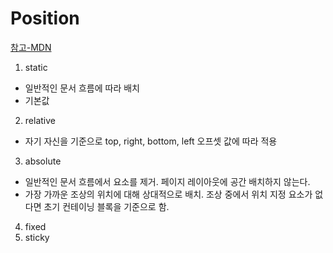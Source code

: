 # Position

[참고-MDN](https://developer.mozilla.org/ko/docs/Web/CSS/position)

1. static
- 일반적인 문서 흐름에 따라 배치
- 기본값
  
2. relative
- 자기 자신을 기준으로 top, right, bottom, left 오프셋 값에 따라 적용

3. absolute
- 일반적인 문서 흐름에서 요소를 제거. 페이지 레이아웃에 공간 배치하지 않는다.
- 가장 가까운 조상의 위치에 대해 상대적으로 배치. 조상 중에서 위치 지정 요소가 없다면 초기 컨테이닝 블록을 기준으로 함.

4. fixed
5. sticky
